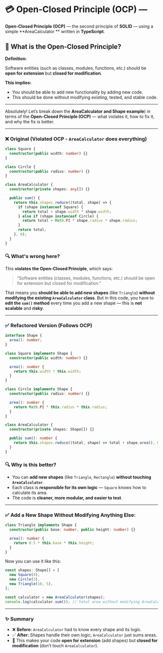 # 💳 Open-Closed Principle (OCP) —

**Open-Closed Principle (OCP)** — the second principle of **SOLID** — using a simple **AreaCalculator ** written in **TypeScript**.

## 📖 What is the Open-Closed Principle?

**Definition:**

Software entities (such as classes, modules, functions, etc.) should be **open for extension** but **closed for modification**.

**This implies:**

- You should be able to add new functionality by adding new code.
- This should be done without modifying existing, tested, and stable code.
---

Absolutely! Let’s break down the **AreaCalculator and Shape example**) in terms of the **Open-Closed Principle (OCP)** — what violates it, how to fix it, and why the fix is better.

---

### ❌ **Original (Violated OCP - `AreaCalculator` does everything)**

```ts
class Square {
  constructor(public width: number) {}
}

class Circle {
  constructor(public radius: number) {}
}

class AreaCalculator {
  constructor(private shapes: any[]) {}

  public sum() {
    return this.shapes.reduce((total, shape) => {
      if (shape instanceof Square) {
        return total + shape.width * shape.width;
      } else if (shape instanceof Circle) {
        return total + Math.PI * shape.radius * shape.radius;
      }
      return total;
    }, 0);
  }
}
```

### 🔍 What's wrong here?

This **violates the Open-Closed Principle**, which says:

> “Software entities (classes, modules, functions, etc.) should be open for extension but closed for modification.”

That means you **should be able to add new shapes** (like `Triangle`) **without modifying the existing `AreaCalculator` class**. But in this code, you have to **edit the `sum()` method** every time you add a new shape — this is **not scalable** and **risky**.

---

### ✅ **Refactored Version (Follows OCP)**

```ts
interface Shape {
  area(): number;
}

class Square implements Shape {
  constructor(public width: number) {}

  area(): number {
    return this.width * this.width;
  }
}

class Circle implements Shape {
  constructor(public radius: number) {}

  area(): number {
    return Math.PI * this.radius * this.radius;
  }
}

class AreaCalculator {
  constructor(private shapes: Shape[]) {}

  public sum(): number {
    return this.shapes.reduce((total, shape) => total + shape.area(), 0);
  }
}
```

### 🔍 Why is this better?

* You can **add new shapes** (like `Triangle`, `Rectangle`) **without touching `AreaCalculator`**.
* Each class is **responsible for its own logic** — `Square` knows how to calculate its area.
* The code is **cleaner, more modular, and easier to test**.

---

### ✅ Add a New Shape Without Modifying Anything Else:

```ts
class Triangle implements Shape {
  constructor(public base: number, public height: number) {}

  area(): number {
    return 0.5 * this.base * this.height;
  }
}
```

Now you can use it like this:

```ts
const shapes: Shape[] = [
  new Square(4),
  new Circle(3),
  new Triangle(10, 5),
];

const calculator = new AreaCalculator(shapes);
console.log(calculator.sum()); // total area without modifying AreaCalculator
```

---

### ✨ Summary

* ❌ **Before:** `AreaCalculator` had to know every shape and its logic.
* ✅ **After:** Shapes handle their own logic; `AreaCalculator` just sums areas.
* 📌 This makes your code **open for extension** (add shapes) but **closed for modification** (don’t touch `AreaCalculator`).

